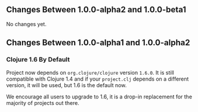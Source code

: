 ## Changes Between 1.0.0-alpha2 and 1.0.0-beta1

No changes yet.


## Changes Between 1.0.0-alpha1 and 1.0.0-alpha2

### Clojure 1.6 By Default

Project now depends on `org.clojure/clojure` version `1.6.0`. It is
still compatible with Clojure 1.4 and if your `project.clj` depends on
a different version, it will be used, but 1.6 is the default now.

We encourage all users to upgrade to 1.6, it is a drop-in replacement
for the majority of projects out there.

